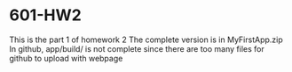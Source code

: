 # 601-HW2
This is the part 1 of homework 2
The complete version is in MyFirstApp.zip
In github, app/build/ is not complete since there are too many files for github to upload with webpage 

